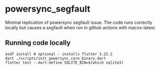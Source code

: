 # powersync_segfault

Minimal replication of powersync segfault issue. The code runs correctly locally but causes a segfault when run in github actions with macos-latest.


## Running code locally

```shell
asdf install # optional - installs flutter 3.22.2
dart ./scripts/init_powersync_core_binary.dart
flutter test --dart-define SQLITE_BIN=$(which sqlite3)
```